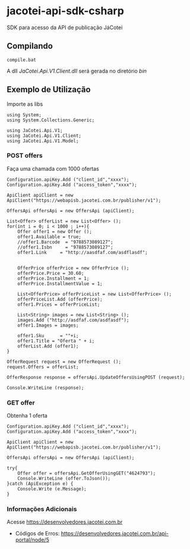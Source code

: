 # jacotei-api-sdk-csharp
SDK para acesso da API de publicação JáCotei

## Compilando ##

``` 
compile.bat
``` 

A dll *JaCotei.Api.V1.Client.dll* será gerada no diretório *bin*

## Exemplo de Utilização ##

Importe as libs
``` CSharp
using System;
using System.Collections.Generic;

using JaCotei.Api.V1;
using JaCotei.Api.V1.Client;
using JaCotei.Api.V1.Model;
```

### POST offers ###

Faça uma chamada com 1000 ofertas
```CSharp
Configuration.apiKey.Add ("client_id","xxxx");
Configuration.apiKey.Add ("access_token","xxxx");

ApiClient apiClient = new ApiClient("https://webapisb.jacotei.com.br/publisher/v1");

OffersApi offersApi = new OffersApi (apiClient);

List<Offer> offerList = new List<Offer> ();
for(int i = 0; i < 1000 ; i++){
	Offer offer1 = new Offer ();
	offer1.Available = true;
	//offer1.Barcode  = "9788573089127";
	//offer1.Isbn     = "9788573089127";
	offer1.Link     = "http://aasdfaf.com/asdflasdf";


	OfferPrice offerPrice = new OfferPrice ();
	offerPrice.Price = 30.60;
	offerPrice.Installment = 1;
	offerPrice.InstallmentValue = 1;

	List<OfferPrice> offerPriceList = new List<OfferPrice> ();
	offerPriceList.Add (offerPrice);
	offer1.Prices = offerPriceList;

	List<String> images = new List<String> ();
	images.Add ("http://asdfaf.com/asdfasdf");
	offer1.Images = images;

	offer1.Sku      = ""+i;
	offer1.Title = "Oferta " + i;
	offerList.Add (offer1);
}

OfferRequest request = new OfferRequest ();
request.Offers = offerList;

OfferResponse response = offersApi.UpdateOffersUsingPOST (request);

Console.WriteLine (response);
``` 


### GET offer ###

Obtenha 1 oferta
```CSharp
Configuration.apiKey.Add ("client_id","xxxx");
Configuration.apiKey.Add ("access_token","xxxx");

ApiClient apiClient = new ApiClient("https://webapisb.jacotei.com.br/publisher/v1");

OffersApi offersApi = new OffersApi (apiClient);

try{
	Offer offer = offersApi.GetOfferUsingGET("4624793");
	Console.WriteLine (offer.ToJson());
}catch (ApiException e) {
	Console.Write (e.Message);
}
```

### Informações Adicionais ###

Acesse https://desenvolvedores.jacotei.com.br
- Códigos de Erros: https://desenvolvedores.jacotei.com.br/api-portal/node/5
